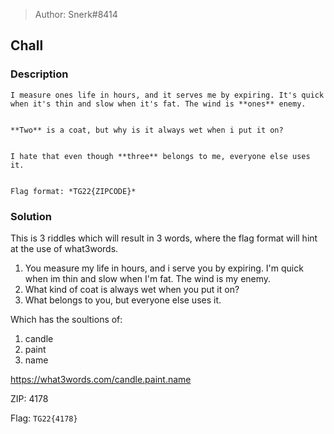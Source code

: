 > Author: Snerk#8414

## Chall
### Description

    I measure ones life in hours, and it serves me by expiring. It's quick when it's thin and slow when it's fat. The wind is **ones** enemy.


    **Two** is a coat, but why is it always wet when i put it on?


    I hate that even though **three** belongs to me, everyone else uses it.


    Flag format: *TG22{ZIPCODE}*


### Solution

This is 3 riddles which will result in 3 words, where the flag format will hint at the use of what3words.

1. You measure my life in hours, and i serve you by expiring. I'm quick when im thin and slow when I'm fat. The wind is my enemy. 
2. What kind of coat is always wet when you put it on? 
3. What belongs to you, but everyone else uses it.

Which has the soultions of:

1. candle
2. paint
3. name

https://what3words.com/candle.paint.name

ZIP: 4178

Flag: `TG22{4178}`

